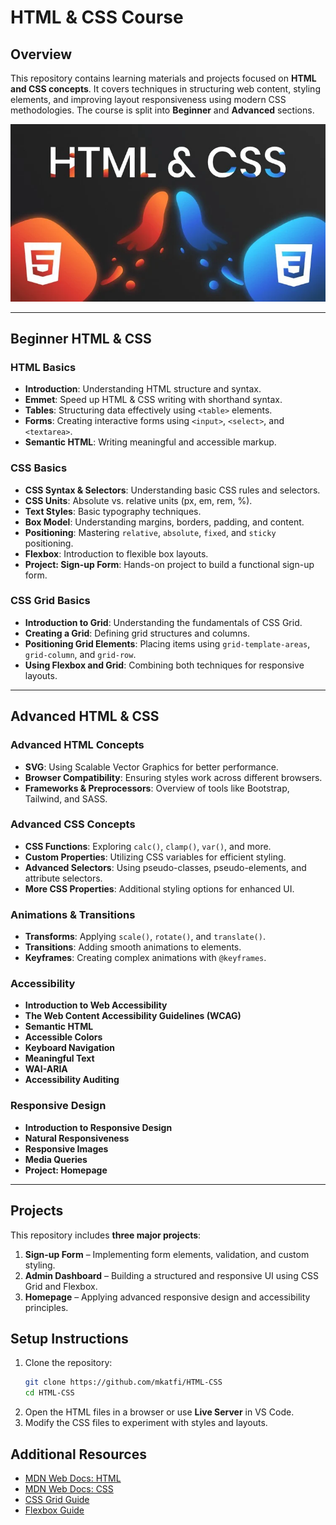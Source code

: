 # HTML & CSS Course
## Overview
This repository contains learning materials and projects focused on **HTML and CSS concepts**. It covers techniques in structuring web content, styling elements, and improving layout responsiveness using modern CSS methodologies. The course is split into **Beginner** and **Advanced** sections.

![Html Css](./image/5396030_f3ee_5.webp)

---

## Beginner HTML & CSS
### **HTML Basics**
- **Introduction**: Understanding HTML structure and syntax.
- **Emmet**: Speed up HTML & CSS writing with shorthand syntax.
- **Tables**: Structuring data effectively using `<table>` elements.
- **Forms**: Creating interactive forms using `<input>`, `<select>`, and `<textarea>`.
- **Semantic HTML**: Writing meaningful and accessible markup.

### **CSS Basics**
- **CSS Syntax & Selectors**: Understanding basic CSS rules and selectors.
- **CSS Units**: Absolute vs. relative units (px, em, rem, %).
- **Text Styles**: Basic typography techniques.
- **Box Model**: Understanding margins, borders, padding, and content.
- **Positioning**: Mastering `relative`, `absolute`, `fixed`, and `sticky` positioning.
- **Flexbox**: Introduction to flexible box layouts.
- **Project: Sign-up Form**: Hands-on project to build a functional sign-up form.

### **CSS Grid Basics**
- **Introduction to Grid**: Understanding the fundamentals of CSS Grid.
- **Creating a Grid**: Defining grid structures and columns.
- **Positioning Grid Elements**: Placing items using `grid-template-areas`, `grid-column`, and `grid-row`.
- **Using Flexbox and Grid**: Combining both techniques for responsive layouts.

---

## Advanced HTML & CSS
### **Advanced HTML Concepts**
- **SVG**: Using Scalable Vector Graphics for better performance.
- **Browser Compatibility**: Ensuring styles work across different browsers.
- **Frameworks & Preprocessors**: Overview of tools like Bootstrap, Tailwind, and SASS.

### **Advanced CSS Concepts**
- **CSS Functions**: Exploring `calc()`, `clamp()`, `var()`, and more.
- **Custom Properties**: Utilizing CSS variables for efficient styling.
- **Advanced Selectors**: Using pseudo-classes, pseudo-elements, and attribute selectors.
- **More CSS Properties**: Additional styling options for enhanced UI.

### **Animations & Transitions**
- **Transforms**: Applying `scale()`, `rotate()`, and `translate()`.
- **Transitions**: Adding smooth animations to elements.
- **Keyframes**: Creating complex animations with `@keyframes`.

### **Accessibility**
- **Introduction to Web Accessibility**
- **The Web Content Accessibility Guidelines (WCAG)**
- **Semantic HTML**
- **Accessible Colors**
- **Keyboard Navigation**
- **Meaningful Text**
- **WAI-ARIA**
- **Accessibility Auditing**

### **Responsive Design**
- **Introduction to Responsive Design**
- **Natural Responsiveness**
- **Responsive Images**
- **Media Queries**
- **Project: Homepage**

---

## Projects
This repository includes **three major projects**:
1. **Sign-up Form** – Implementing form elements, validation, and custom styling.
2. **Admin Dashboard** – Building a structured and responsive UI using CSS Grid and Flexbox.
3. **Homepage** – Applying advanced responsive design and accessibility principles.

## Setup Instructions
1. Clone the repository:
   ```sh
   git clone https://github.com/mkatfi/HTML-CSS
   cd HTML-CSS
   ```
2. Open the HTML files in a browser or use **Live Server** in VS Code.
3. Modify the CSS files to experiment with styles and layouts.

## Additional Resources
- [MDN Web Docs: HTML](https://developer.mozilla.org/en-US/docs/Web/HTML)
- [MDN Web Docs: CSS](https://developer.mozilla.org/en-US/docs/Web/CSS)
- [CSS Grid Guide](https://css-tricks.com/snippets/css/complete-guide-grid/)
- [Flexbox Guide](https://css-tricks.com/snippets/css/a-guide-to-flexbox/)

